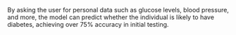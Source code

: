By asking the user for personal data such as glucose levels, blood pressure, and more, the model can predict whether the individual is likely to have diabetes, achieving over 75% accuracy in initial testing.
